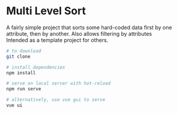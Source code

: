 # Multi Level Sort

A fairly simple project that sorts some hard-coded data first by one attribute, then by another. Also allows filtering by attributes  
Intended as a template project for others.

```bash
# to download
git clone

# install dependencies
npm install

# serve on local server with hot-reload
npm run serve

# alternatively, use vue gui to serve
vue ui